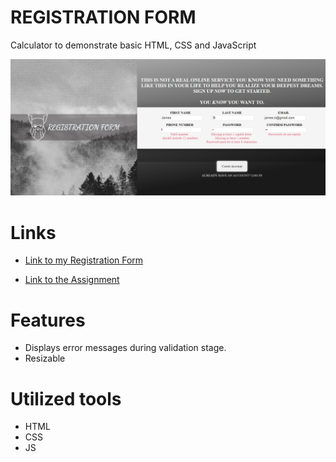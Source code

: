 # REGISTRATION FORM

Calculator to demonstrate basic HTML, CSS and JavaScript

![](https://github.com/Alex44499/registration_form/blob/master/img/Registration_form.jpg)

# Links

- [Link to my Registration Form](https://alex44499.github.io/registration_form/)

- [Link to the Assignment](https://www.theodinproject.com/lessons/node-path-intermediate-html-and-css-sign-up-form)

# Features

- Displays error messages during validation stage.
- Resizable 

# Utilized tools

- HTML
- CSS
- JS

